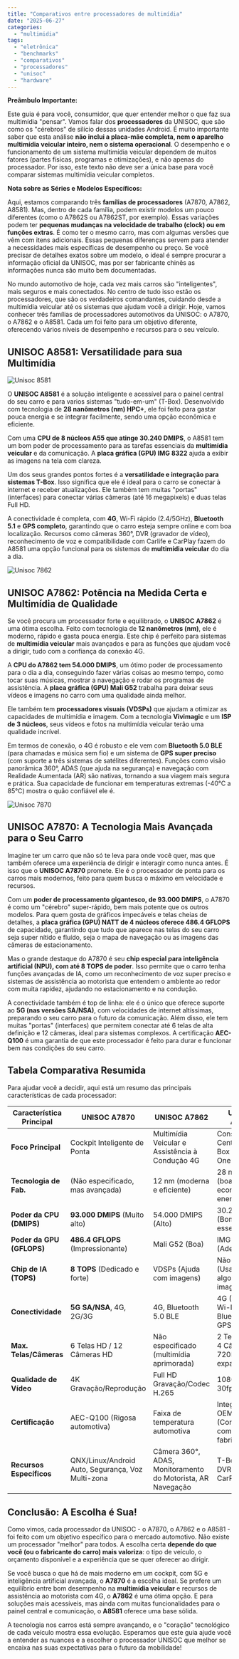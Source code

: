 ```yaml
---
title: "Comparativos entre processadores de multimídia"
date: "2025-06-27"
categories:
  - "multimidia"
tags:
  - "eletrônica"
  - "benchmarks"
  - "comparativos"
  - "processadores"
  - "unisoc"
  - "hardware"
---
```


**Preâmbulo Importante:**

Este guia é para você, consumidor, que quer entender melhor o que faz sua multimídia "pensar". Vamos falar dos **processadores** da UNISOC, que são como os "cérebros" de silício dessas unidades Android. É muito importante saber que esta análise **não inclui a placa-mãe completa, nem o aparelho multimídia veicular inteiro, nem o sistema operacional**. O desempenho e o funcionamento de um sistema multimídia veicular dependem de muitos fatores (partes físicas, programas e otimizações), e não apenas do processador. Por isso, este texto não deve ser a única base para você comparar sistemas multimídia veicular completos.

**Nota sobre as Séries e Modelos Específicos:**

Aqui, estamos comparando três **famílias de processadores** (A7870, A7862, A8581). Mas, dentro de cada família, podem existir modelos um pouco diferentes (como o A7862S ou A7862ST, por exemplo). Essas variações podem ter **pequenas mudanças na velocidade de trabalho (clock) ou em funções extras**. É como ter o mesmo carro, mas com algumas versões que vêm com itens adicionais. Essas pequenas diferenças servem para atender a necessidades mais específicas de desempenho ou preço. Se você precisar de detalhes exatos sobre um modelo, o ideal é sempre procurar a informação oficial da UNISOC, mas por ser fabricante chinês as informações nunca são muito bem documentadas.

No mundo automotivo de hoje, cada vez mais carros são "inteligentes", mais seguros e mais conectados. No centro de tudo isso estão os processadores, que são os verdadeiros comandantes, cuidando desde a multimídia veicular até os sistemas que ajudam você a dirigir. Hoje, vamos conhecer três famílias de processadores automotivos da UNISOC: o A7870, o A7862 e o A8581. Cada um foi feito para um objetivo diferente, oferecendo vários níveis de desempenho e recursos para o seu veículo.

## UNISOC A8581: Versatilidade para sua Multimídia

![Unisoc 8581](media/UNISOC8581.png)

O **UNISOC A8581** é a solução inteligente e acessível para o painel central do seu carro e para varios sistemas "tudo-em-um" (T-Box). Desenvolvido com tecnologia de **28 nanômetros (nm) HPC+**, ele foi feito para gastar pouca energia e se integrar facilmente, sendo uma opção econômica e eficiente.

Com uma **CPU de 8 núcleos A55 que atinge 30.240 DMIPS**, o A8581 tem um bom poder de processamento para as tarefas essenciais da **multimídia veicular** e da comunicação. A **placa gráfica (GPU) IMG 8322** ajuda a exibir as imagens na tela com clareza.

Um dos seus grandes pontos fortes é a **versatilidade e integração para sistemas T-Box**. Isso significa que ele é ideal para o carro se conectar à internet e receber atualizações. Ele também tem muitas "portas" (interfaces) para conectar várias câmeras (até 16 megapixels) e duas telas Full HD.

A conectividade é completa, com **4G**, Wi-Fi rápido (2.4/5GHz), **Bluetooth 5.1** e **GPS completo**, garantindo que o carro esteja sempre online e com boa localização. Recursos como câmeras 360°, DVR (gravador de vídeo), reconhecimento de voz e compatibilidade com Carlife e CarPlay fazem do A8581 uma opção funcional para os sistemas de **multimídia veicular** do dia a dia.

![Unisoc 7862](media/UNISOC7862.png)

## UNISOC A7862: Potência na Medida Certa e Multimídia de Qualidade

Se você procura um processador forte e equilibrado, o **UNISOC A7862** é uma ótima escolha. Feito com tecnologia de **12 nanômetros (nm)**, ele é moderno, rápido e gasta pouca energia. Este chip é perfeito para sistemas de **multimídia veicular** mais avançados e para as funções que ajudam você a dirigir, tudo com a confiança da conexão 4G.

A **CPU do A7862 tem 54.000 DMIPS**, um ótimo poder de processamento para o dia a dia, conseguindo fazer várias coisas ao mesmo tempo, como tocar suas músicas, mostrar a navegação e rodar os programas de assistência. A **placa gráfica (GPU) Mali G52** trabalha para deixar seus vídeos e imagens no carro com uma qualidade ainda melhor.

Ele também tem **processadores visuais (VDSPs)** que ajudam a otimizar as capacidades de multimídia e imagem. Com a tecnologia **Vivimagic** e um **ISP de 3 núcleos**, seus vídeos e fotos na multimídia veicular terão uma qualidade incrível.

Em termos de conexão, o 4G é robusto e ele vem com **Bluetooth 5.0 BLE** (para chamadas e música sem fio) e um sistema de **GPS super preciso** (com suporte a três sistemas de satélites diferentes). Funções como visão panorâmica 360°, ADAS (que ajuda na segurança) e navegação com Realidade Aumentada (AR) são nativas, tornando a sua viagem mais segura e prática. Sua capacidade de funcionar em temperaturas extremas (-40°C a 85°C) mostra o quão confiável ele é.

![Unisoc 7870](media/UNISOC7870.png)

## UNISOC A7870: A Tecnologia Mais Avançada para o Seu Carro

Imagine ter um carro que não só te leva para onde você quer, mas que também oferece uma experiência de dirigir e interagir como nunca antes. É isso que o **UNISOC A7870** promete. Ele é o processador de ponta para os carros mais modernos, feito para quem busca o máximo em velocidade e recursos.

Com um **poder de processamento gigantesco, de 93.000 DMIPS**, o A7870 é como um "cérebro" super-rápido, bem mais potente que os outros modelos. Para quem gosta de gráficos impecáveis e telas cheias de detalhes, a **placa gráfica (GPU) NATT de 4 núcleos oferece 486.4 GFLOPS** de capacidade, garantindo que tudo que aparece nas telas do seu carro seja super nítido e fluído, seja o mapa de navegação ou as imagens das câmeras de estacionamento.

Mas o grande destaque do A7870 é seu **chip especial para inteligência artificial (NPU), com até 8 TOPS de poder**. Isso permite que o carro tenha funções avançadas de IA, como um reconhecimento de voz super preciso e sistemas de assistência ao motorista que entendem o ambiente ao redor com muita rapidez, ajudando no estacionamento e na condução.

A conectividade também é top de linha: ele é o único que oferece suporte ao **5G (nas versões SA/NSA)**, com velocidades de internet altíssimas, preparando o seu carro para o futuro da comunicação. Além disso, ele tem muitas "portas" (interfaces) que permitem conectar até 6 telas de alta definição e 12 câmeras, ideal para sistemas complexos. A certificação **AEC-Q100** é uma garantia de que este processador é feito para durar e funcionar bem nas condições do seu carro.

## Tabela Comparativa Resumida

Para ajudar você a decidir, aqui está um resumo das principais características de cada processador:

| Característica Principal  | UNISOC A7870                                      | UNISOC A7862                                                | UNISOC A8581                                       |
| ------------------------- | ------------------------------------------------- | ----------------------------------------------------------- | -------------------------------------------------- |
| **Foco Principal**        | Cockpit Inteligente de Ponta                      | Multimídia Veicular e Assistência à Condução 4G             | Console Central e T-Box All-in-One                 |
| **Tecnologia de Fab.**    | (Não especificado, mas avançada)                  | 12 nm (moderna e eficiente)                                 | 28 nm HPC+ (boa para economia de energia)          |
| **Poder da CPU (DMIPS)**  | **93.000 DMIPS** (Muito alto)                     | 54.000 DMIPS (Alto)                                         | 30.240 DMIPS (Bom para o essencial)                |
| **Poder da GPU (GFLOPS)** | **486.4 GFLOPS** (Impressionante)                 | Mali G52 (Boa)                                              | IMG 8322 (Adequada)                                |
| **Chip de IA (TOPS)**     | **8 TOPS** (Dedicado e forte)                     | VDSPs (Ajuda com imagens)                                   | Não dedicado (Usa IA em algoritmos de imagem)      |
| **Conectividade**         | **5G SA/NSA**, 4G, 2G/3G                          | 4G, Bluetooth 5.0 BLE                                       | 4G (Cat7), Wi-Fi 5GHz, Bluetooth 5.1, GPS Completo |
| **Max. Telas/Câmeras**    | 6 Telas HD / 12 Câmeras HD                        | Não especificado (multimídia aprimorada)                    | 2 Telas FHD / 4 Câmeras 720P (pode expandir)       |
| **Qualidade de Vídeo**    | 4K Gravação/Reprodução                            | Full HD Gravação/Codec H.265                                | 1080p @ 30fps Codec                                |
| **Certificação**          | AEC-Q100 (Rigosa automotiva)                      | Faixa de temperatura automotiva                             | Integração OEM (Compatível com fabricantes)        |
| **Recursos Específicos**  | QNX/Linux/Android Auto, Segurança, Voz Multi-zona | Câmera 360°, ADAS, Monitoramento do Motorista, AR Navegação | T-Box, AVM, DVR, CarPlay/Carlife                   |

## Conclusão: A Escolha é Sua!

Como vimos, cada processador da UNISOC - o A7870, o A7862 e o A8581 - foi feito com um objetivo específico para o mercado automotivo. Não existe um processador "melhor" para todos. A escolha certa **depende do que você (ou o fabricante do carro) mais valoriza**: o tipo de veículo, o orçamento disponível e a experiência que se quer oferecer ao dirigir.

Se você busca o que há de mais moderno em um cockpit, com 5G e inteligência artificial avançada, o **A7870** é a escolha ideal. Se prefere um equilíbrio entre bom desempenho na **multimídia veicular** e recursos de assistência ao motorista com 4G, o **A7862** é uma ótima opção. E para soluções mais acessíveis, mas ainda com muitas funcionalidades para o painel central e comunicação, o **A8581** oferece uma base sólida.

A tecnologia nos carros está sempre avançando, e o "coração" tecnológico de cada veículo mostra essa evolução. Esperamos que este guia ajude você a entender as nuances e a escolher o processador UNISOC que melhor se encaixa nas suas expectativas para o futuro da mobilidade!
